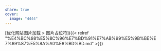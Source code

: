 ```yaml
---
share: true
cover:
  image: "4444"
---
```


[优化网站图片加载 > 图片占位符]({{< relref "%E4%BC%98%E5%8C%96%E7%BD%91%E7%AB%99%E5%9B%BE%E7%89%87%E5%8A%A0%E8%BD%BD.md" >}})
